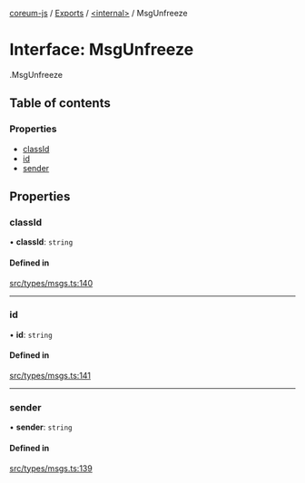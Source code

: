 [coreum-js](../README.md) / [Exports](../modules.md) / [<internal\>](../modules/internal_.md) / MsgUnfreeze

# Interface: MsgUnfreeze

[<internal>](../modules/internal_.md).MsgUnfreeze

## Table of contents

### Properties

- [classId](internal_.MsgUnfreeze-2.md#classid)
- [id](internal_.MsgUnfreeze-2.md#id)
- [sender](internal_.MsgUnfreeze-2.md#sender)

## Properties

### classId

• **classId**: `string`

#### Defined in

[src/types/msgs.ts:140](https://github.com/PyramydLabs/coreum-js/blob/1b17c7f/src/types/msgs.ts#L140)

___

### id

• **id**: `string`

#### Defined in

[src/types/msgs.ts:141](https://github.com/PyramydLabs/coreum-js/blob/1b17c7f/src/types/msgs.ts#L141)

___

### sender

• **sender**: `string`

#### Defined in

[src/types/msgs.ts:139](https://github.com/PyramydLabs/coreum-js/blob/1b17c7f/src/types/msgs.ts#L139)
